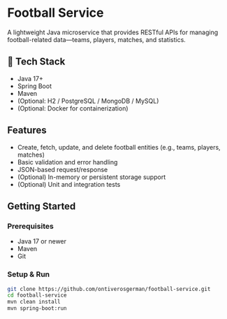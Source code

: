 # Football Service

A lightweight Java microservice that provides RESTful APIs for managing football-related data—teams, players, matches, and statistics.

## 🧰 Tech Stack
- Java 17+
- Spring Boot
- Maven
- (Optional: H2 / PostgreSQL / MongoDB / MySQL)
- (Optional: Docker for containerization)

##  Features
- Create, fetch, update, and delete football entities (e.g., teams, players, matches)
- Basic validation and error handling
- JSON-based request/response
- (Optional) In-memory or persistent storage support
- (Optional) Unit and integration tests

##  Getting Started

### Prerequisites
- Java 17 or newer
- Maven
- Git

### Setup & Run
```bash
git clone https://github.com/ontiverosgerman/football-service.git
cd football-service
mvn clean install
mvn spring-boot:run

